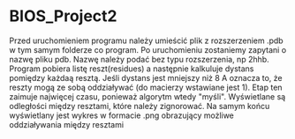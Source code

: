 # BIOS_Project2
Przed uruchomieniem programu należy umieścić plik z rozszerzeniem .pdb  w tym samym folderze co program. Po uruchomieniu zostaniemy zapytani o nazwę pliku pdb. Nazwę należy podać bez typu rozszerzenia, np 2hhb.
Program pobiera listę reszt(residues) a następnie kalkuluje dystans pomiędzy każdaą resztą. Jeśli dystans jest mniejszy niż 8 A oznacza to, że reszty mogą ze sobą oddziaływać (do macierzy wstawiane jest 1). 
Etap ten zaimuje najwięcej czasu, ponieważ algorytm wtedy "myśli". Wyświetlane są odległości między resztami, które należy zignorować.
Na samym końcu wyświetlany jest wykres w formacie .png obrazujący możliwe oddziaływania między resztami
